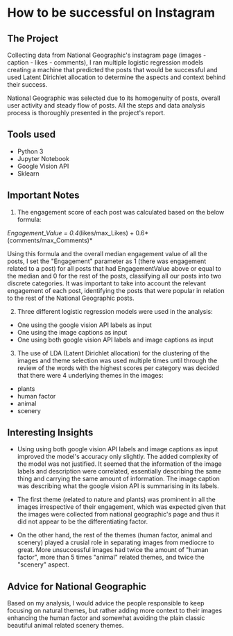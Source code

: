 # How to be successful on Instagram

## The Project

Collecting data from National Geographic's instagram page (images - caption - likes - comments), I ran multiple logistic regression models creating a machine that predicted the posts that would be successful and used Latent Dirichlet allocation to determine the aspects and context behind their success.

National Geographic was selected due to its homogenuity of posts, overall user activity and steady flow of posts. All the steps and data analysis process is thoroughly presented in the project's report.

## Tools used

- Python 3
- Jupyter Notebook
- Google Vision API 
- Sklearn


## Important Notes

1. The engagement score of each post was calculated based on the below formula:

*Engagement_Value = 0.4*(likes/max_Likes) + 0.6*(comments/max_Comments)*

Using this formula and the overall median engagement value of all the posts, I set the "Engagement" parameter as 1 (there was engagement related to a post) for all posts that had EngagementValue above or equal to the median and 0 for the rest of the posts, classifying all our posts into two discrete categories. It was important to take into account the relevant engagement of each post, identifying the posts that were popular in relation to the rest of the National Geographic posts.


2. Three different logistic regression models were used in the analysis:
- One using the google vision API labels as input
- One using the image captions as input
- One using both google vision API labels and image captions as input


3. The use of LDA (Latent Dirichlet allocation) for the clustering of the images and theme selection was used multiple times until through the review of the words with the highest scores per category was decided that there were 4 underlying themes in the images:

- plants
- human factor
- animal
- scenery


## Interesting Insights

- Using using both google vision API labels and image captions as input improved the model's accuracy only slightly. The added complexity of the model was not justified. It seemed that the information of the image labels and description were correlated, essentially describing the same thing and carrying the same amount of information. The image caption was describing what the google vision API is summarising in its labels.

- The first theme (related to nature and plants) was prominent in all the images irrespective of their engagement, which was expected given that the images were collected from national geographic's page and thus it did not appear to be the differentiating factor.

- On the other hand, the rest of the themes (human factor, animal and scenery) played a crusial role in separating images from mediocre to great. More unsuccessful images had twice the amount of "human factor", more than 5 times "animal" related themes, and twice the "scenery" aspect.

## Advice for National Geographic

Based on my analysis, I would advice the people responsible to keep focusing on natural themes, but rather adding more context to their images enhancing the human factor and somewhat avoiding the plain classic beautiful animal related scenery themes.
